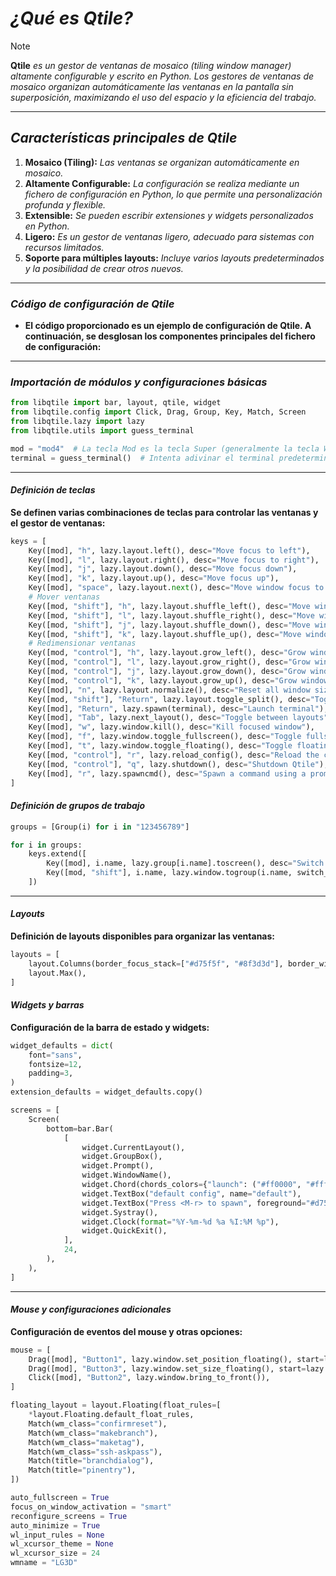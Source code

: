 <!-- Autor: Daniel Benjamin Perez Morales -->
<!-- GitHub: https://github.com/D4nitrix13 -->
<!-- Gitlab: https://gitlab.com/D4nitrix13 -->
<!-- Correo electrónico: danielperezdev@proton.me -->

# ***¿Qué es Qtile?***

> [!NOTE]
> **Qtile** *es un gestor de ventanas de mosaico (tiling window manager) altamente configurable y escrito en Python. Los gestores de ventanas de mosaico organizan automáticamente las ventanas en la pantalla sin superposición, maximizando el uso del espacio y la eficiencia del trabajo.*

---

## ***Características principales de Qtile***

1. **Mosaico (Tiling):** *Las ventanas se organizan automáticamente en mosaico.*
2. **Altamente Configurable:** *La configuración se realiza mediante un fichero de configuración en Python, lo que permite una personalización profunda y flexible.*
3. **Extensible:** *Se pueden escribir extensiones y widgets personalizados en Python.*
4. **Ligero:** *Es un gestor de ventanas ligero, adecuado para sistemas con recursos limitados.*
5. **Soporte para múltiples layouts:** *Incluye varios layouts predeterminados y la posibilidad de crear otros nuevos.*

---

### ***Código de configuración de Qtile***

- **El código proporcionado es un ejemplo de configuración de Qtile. A continuación, se desglosan los componentes principales del fichero de configuración:**

---

### ***Importación de módulos y configuraciones básicas***

```python
from libqtile import bar, layout, qtile, widget
from libqtile.config import Click, Drag, Group, Key, Match, Screen
from libqtile.lazy import lazy
from libqtile.utils import guess_terminal

mod = "mod4"  # La tecla Mod es la tecla Super (generalmente la tecla Windows)
terminal = guess_terminal()  # Intenta adivinar el terminal predeterminado
```

---

#### ***Definición de teclas***

**Se definen varias combinaciones de teclas para controlar las ventanas y el gestor de ventanas:**

```python
keys = [
    Key([mod], "h", lazy.layout.left(), desc="Move focus to left"),
    Key([mod], "l", lazy.layout.right(), desc="Move focus to right"),
    Key([mod], "j", lazy.layout.down(), desc="Move focus down"),
    Key([mod], "k", lazy.layout.up(), desc="Move focus up"),
    Key([mod], "space", lazy.layout.next(), desc="Move window focus to other window"),
    # Mover ventanas
    Key([mod, "shift"], "h", lazy.layout.shuffle_left(), desc="Move window to the left"),
    Key([mod, "shift"], "l", lazy.layout.shuffle_right(), desc="Move window to the right"),
    Key([mod, "shift"], "j", lazy.layout.shuffle_down(), desc="Move window down"),
    Key([mod, "shift"], "k", lazy.layout.shuffle_up(), desc="Move window up"),
    # Redimensionar ventanas
    Key([mod, "control"], "h", lazy.layout.grow_left(), desc="Grow window to the left"),
    Key([mod, "control"], "l", lazy.layout.grow_right(), desc="Grow window to the right"),
    Key([mod, "control"], "j", lazy.layout.grow_down(), desc="Grow window down"),
    Key([mod, "control"], "k", lazy.layout.grow_up(), desc="Grow window up"),
    Key([mod], "n", lazy.layout.normalize(), desc="Reset all window sizes"),
    Key([mod, "shift"], "Return", lazy.layout.toggle_split(), desc="Toggle between split and unsplit sides of stack"),
    Key([mod], "Return", lazy.spawn(terminal), desc="Launch terminal"),
    Key([mod], "Tab", lazy.next_layout(), desc="Toggle between layouts"),
    Key([mod], "w", lazy.window.kill(), desc="Kill focused window"),
    Key([mod], "f", lazy.window.toggle_fullscreen(), desc="Toggle fullscreen on the focused window"),
    Key([mod], "t", lazy.window.toggle_floating(), desc="Toggle floating on the focused window"),
    Key([mod, "control"], "r", lazy.reload_config(), desc="Reload the config"),
    Key([mod, "control"], "q", lazy.shutdown(), desc="Shutdown Qtile"),
    Key([mod], "r", lazy.spawncmd(), desc="Spawn a command using a prompt widget"),
]
```

#### ***Definición de grupos de trabajo***

```python
groups = [Group(i) for i in "123456789"]

for i in groups:
    keys.extend([
        Key([mod], i.name, lazy.group[i.name].toscreen(), desc="Switch to group {}".format(i.name)),
        Key([mod, "shift"], i.name, lazy.window.togroup(i.name, switch_group=True), desc="Switch to & move focused window to group {}".format(i.name)),
    ])
```

---

#### ***Layouts***

**Definición de layouts disponibles para organizar las ventanas:**

```python
layouts = [
    layout.Columns(border_focus_stack=["#d75f5f", "#8f3d3d"], border_width=4),
    layout.Max(),
]
```

#### ***Widgets y barras***

**Configuración de la barra de estado y widgets:**

```python
widget_defaults = dict(
    font="sans",
    fontsize=12,
    padding=3,
)
extension_defaults = widget_defaults.copy()

screens = [
    Screen(
        bottom=bar.Bar(
            [
                widget.CurrentLayout(),
                widget.GroupBox(),
                widget.Prompt(),
                widget.WindowName(),
                widget.Chord(chords_colors={"launch": ("#ff0000", "#ffffff")}, name_transform=lambda name: name.upper()),
                widget.TextBox("default config", name="default"),
                widget.TextBox("Press <M-r> to spawn", foreground="#d75f5f"),
                widget.Systray(),
                widget.Clock(format="%Y-%m-%d %a %I:%M %p"),
                widget.QuickExit(),
            ],
            24,
        ),
    ),
]
```

---

#### ***Mouse y configuraciones adicionales***

**Configuración de eventos del mouse y otras opciones:**

```python
mouse = [
    Drag([mod], "Button1", lazy.window.set_position_floating(), start=lazy.window.get_position()),
    Drag([mod], "Button3", lazy.window.set_size_floating(), start=lazy.window.get_size()),
    Click([mod], "Button2", lazy.window.bring_to_front()),
]

floating_layout = layout.Floating(float_rules=[
    *layout.Floating.default_float_rules,
    Match(wm_class="confirmreset"),
    Match(wm_class="makebranch"),
    Match(wm_class="maketag"),
    Match(wm_class="ssh-askpass"),
    Match(title="branchdialog"),
    Match(title="pinentry"),
])

auto_fullscreen = True
focus_on_window_activation = "smart"
reconfigure_screens = True
auto_minimize = True
wl_input_rules = None
wl_xcursor_theme = None
wl_xcursor_size = 24
wmname = "LG3D"
```
